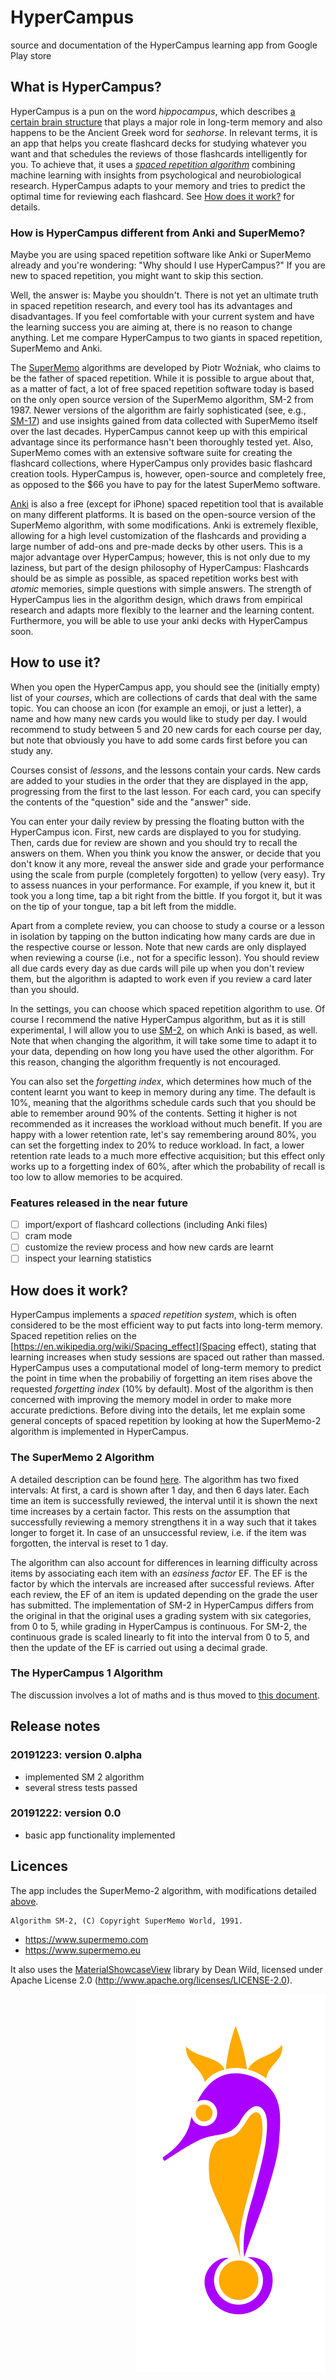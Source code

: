 # HyperCampus
source and documentation of the HyperCampus learning app from Google Play store

## What is HyperCampus?

HyperCampus is a pun on the word _hippocampus_, which describes [a certain brain structure](https://en.wikipedia.org/wiki/Hippocampus) that plays a major role in long-term memory and also happens to be the Ancient Greek word for _seahorse_. In relevant terms, it is an app that helps you create flashcard decks for studying whatever you want and that schedules the reviews of those flashcards intelligently for you. To achieve that, it uses a [_spaced repetition algorithm_](https://en.wikipedia.org/wiki/Spaced_repetition) combining machine learning with insights from psychological and neurobiological research. HyperCampus adapts to your memory and tries to predict the optimal time for reviewing each flashcard. See [How does it work?](#how-does-it-work) for details.

### How is HyperCampus different from Anki and SuperMemo?

Maybe you are using spaced repetition software like Anki or SuperMemo already and you're wondering: "Why should I use HyperCampus?" If you are new to spaced repetition, you might want to skip this section.

Well, the answer is: Maybe you shouldn't. There is not yet an ultimate truth in spaced repetition research, and every tool has its advantages and disadvantages. If you feel comfortable with your current system and have the learning success you are aiming at, there is no reason to change anything. Let me compare HyperCampus to two giants in spaced repetition, SuperMemo and Anki.

The [SuperMemo](https://www.supermemo.com/) algorithms are developed by Piotr Woźniak, who claims to be the father of spaced repetition. While it is possible to argue about that, as a matter of fact, a lot of free spaced repetition software today is based on the only open source version of the SuperMemo algorithm, SM-2 from 1987. Newer versions of the algorithm are fairly sophisticated (see, e.g., [SM-17](https://supermemo.guru/wiki/Algorithm_SM-17)) and use insights gained from data collected with SuperMemo itself over the last decades. HyperCampus cannot keep up with this empirical advantage since its performance hasn't been thoroughly tested yet. Also, SuperMemo comes with an extensive software suite for creating the flashcard collections, where HyperCampus only provides basic flashcard creation tools. HyperCampus is, however, open-source and completely free, as opposed to the $66 you have to pay for the latest SuperMemo software.

[Anki](https://apps.ankiweb.net/) is also a free (except for iPhone) spaced repetition tool that is available on many different platforms. It is based on the open-source version of the SuperMemo algorithm, with some modifications. Anki is extremely flexible, allowing for a high level customization of the flashcards and providing a large number of add-ons and pre-made decks by other users. This is a major advantage over HyperCampus; however, this is not only due to my laziness, but part of the design philosophy of HyperCampus: Flashcards should be as simple as possible, as spaced repetition works best with _atomic_ memories, simple questions with simple answers. The strength of HyperCampus lies in the algorithm design, which draws from empirical research and adapts more flexibly to the learner and the learning content. Furthermore, you will be able to use your anki decks with HyperCampus soon.

## How to use it?

When you open the HyperCampus app, you should see the (initially empty) list of your _courses_, which are collections of cards that deal with the same topic. You can choose an icon (for example an emoji, or just a letter), a name and how many new cards you would like to study per day. I would recommend to study between 5 and 20 new cards for each course per day, but note that obviously you have to add some cards first before you can study any.

Courses consist of _lessons_, and the lessons contain your cards. New cards are added to your studies in the order that they are displayed in the app, progressing from the first to the last lesson. For each card, you can specify the contents of the "question" side and the "answer" side.

You can enter your daily review by pressing the floating button with the HyperCampus icon. First, new cards are displayed to you for studying. Then, cards due for review are shown and you should try to recall the answers on them. When you think you know the answer, or decide that you don't know it any more, reveal the answer side and grade your performance using the scale from purple (completely forgotten) to yellow (very easy). Try to assess nuances in your performance. For example, if you knew it, but it took you a long time, tap a bit right from the bittle. If you forgot it, but it was on the tip of your tongue, tap a bit left from the middle.

Apart from a complete review, you can choose to study a course or a lesson in isolation by tapping on the button indicating how many cards are due in the respective course or lesson. Note that new cards are only displayed when reviewing a course (i.e., not for a specific lesson). You should review all due cards every day as due cards will pile up when you don't review them, but the algorithm is adapted to work even if you review a card later than you should.

In the settings, you can choose which spaced repetition algorithm to use. Of course I recommend the native HyperCampus algorithm, but as it is still experimental, I will allow you to use [SM-2](#the-supermemo-2-algorithm), on which Anki is based, as well. Note that when changing the algorithm, it will take some time to adapt it to your data, depending on how long you have used the other algorithm. For this reason, changing the algorithm frequently is not encouraged.

You can also set the _forgetting index_, which determines how much of the content learnt you want to keep in memory during any time. The default is 10%, meaning that the algorithms schedule cards such that you should be able to remember around 90% of the contents. Setting it higher is not recommended as it increases the workload without much benefit. If you are happy with a lower retention rate, let's say remembering around 80%, you can set the forgetting index to 20% to reduce workload. In fact, a lower retention rate leads to a much more effective acquisition; but this effect only works up to a forgetting index of 60%, after which the probability of recall is too low to allow memories to be acquired.

### Features released in the near future
- [ ] import/export of flashcard collections (including Anki files)
- [ ] cram mode
- [ ] customize the review process and how new cards are learnt
- [ ] inspect your learning statistics

## How does it work?

HyperCampus implements a _spaced repetition system_, which is often considered to be the most efficient way to put facts into long-term memory. Spaced repetition relies on the [https://en.wikipedia.org/wiki/Spacing_effect](Spacing effect), stating that learning increases when study sessions are spaced out rather than massed. HyperCampus uses a computational model of long-term memory to predict the point in time when the probabiliy of forgetting an item rises above the requested _forgetting index_ (10% by default). Most of the algorithm is then concerned with improving the memory model in order to make more accurate predictions. Before diving into the details, let me explain some general concepts of spaced repetition by looking at how the SuperMemo-2 algorithm is implemented in HyperCampus.

### The SuperMemo 2 Algorithm

A detailed description can be found [here](https://supermemo.guru/wiki/SuperMemo_1.0_for_DOS_(1987)#Algorithm_SM-2). The algorithm has two fixed intervals: At first, a card is shown after 1 day, and then 6 days later. Each time an item is successfully reviewed, the interval until it is shown the next time increases by a certain factor. This rests on the assumption that successfully reviewing a memory strengthens it in a way such that it takes longer to forget it. In case of an unsuccessful review, i.e. if the item was forgotten, the interval is reset to 1 day.

The algorithm can also account for differences in learning difficulty across items by associating each item with an _easiness factor_ EF. The EF is the factor by which the intervals are increased after successful reviews. After each review, the EF of an item is updated depending on the grade the user has submitted. The implementation of SM-2 in HyperCampus differs from the original in that the original uses a grading system with six categories, from 0 to 5, while grading in HyperCampus is continuous. For SM-2, the continuous grade is scaled linearly to fit into the interval from 0 to 5, and then the update of the EF is carried out using a decimal grade. 

### The HyperCampus 1 Algorithm

The discussion involves a lot of maths and is thus moved to [this document](/model.ipynb).

## Release notes

### 20191223: version 0.alpha
- implemented SM 2 algorithm
- several stress tests passed
### 20191222: version 0.0
- basic app functionality implemented

## Licences

The app includes the SuperMemo-2 algorithm, with modifications detailed [above](#the-supermemo-2-algorithm).
```
Algorithm SM-2, (C) Copyright SuperMemo World, 1991.
```
* https://www.supermemo.com
* https://www.supermemo.eu

It also uses the [MaterialShowcaseView](https://github.com/deano2390/MaterialShowcaseView) library by Dean Wild, licensed under Apache License 2.0 (http://www.apache.org/licenses/LICENSE-2.0).

<img align="right" src="/logo.svg"/>
